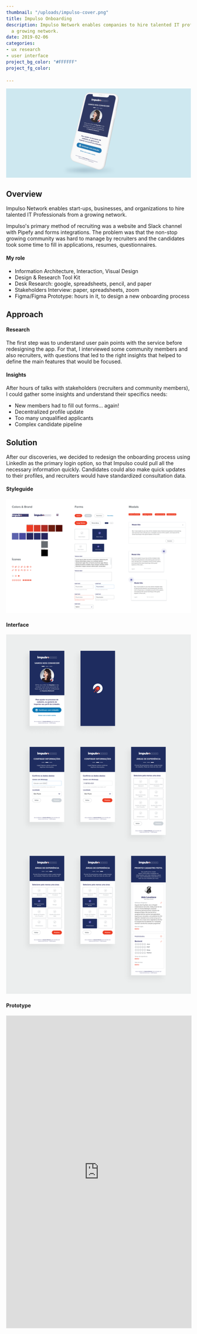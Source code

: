 ```yaml
---
thumbnail: "/uploads/impulso-cover.png"
title: Impulso Onboarding
description: Impulso Network enables companies to hire talented IT professionals from
  a growing network.
date: 2019-02-06
categories:
- ux research
- user interface
project_bg_color: "#FFFFFF"
project_fg_color: 

---
```

<div class="full-width cover">

![](/uploads/impulso-cover.png)

</div>

## Overview

Impulso Network enables start-ups, businesses, and organizations to hire talented IT Professionals from a growing network.

Impulso's primary method of recruiting was a website and Slack channel with Pipefy and forms integrations. The problem was that the non-stop growing community was hard to manage by recruiters and the candidates took some time to fill in applications, resumes, questionnaires.

#### My role

* Information Architecture, Interaction, Visual Design
* Design & Research Tool Kit
* Desk Research: google, spreadsheets, pencil, and paper
* Stakeholders Interview: paper, spreadsheets, zoom
* Figma/Figma Prototype: hours in it, to design a new onboarding process

## Approach

#### Research

The first step was to understand user pain points with the service before redesigning the app. For that, I interviewed some community members and also recruiters, with questions that led to the right insights that helped to define the main features that would be focused.

#### Insights

After hours of talks with stakeholders (recruiters and community members), I could gather some insights and understand their specifics needs:

* New members had to fill out forms… again!
* Decentralized profile update
* Too many unqualified applicants
* Complex candidate pipeline

## Solution

After our discoveries, we decided to redesign the onboarding process using LinkedIn as the primary login option, so that Impulso could pull all the necessary information quickly. Candidates could also make quick updates to their profiles, and recruiters would have standardized consultation data.

#### Styleguide

<div class="full-width">

![](/uploads/impulso-styleguide.png)

</div>

#### Interface

<div class="full-width">

![](/uploads/impulso-ui.png)

</div>

#### Prototype

<iframe style="border: 1px solid rgba(0, 0, 0, 0.1);" width="100%" height="850" src="https://www.figma.com/embed?embed_host=share&url=https%3A%2F%2Fwww.figma.com%2Fproto%2FMXyKYGoawfu7XfpMmMjKInEG%2Fimpulso_onbrd_v2%3Fnode-id%3D0%253A526%26viewport%3D-1466%252C382%252C0.28972867131233215%26scaling%3Dscale-down&chrome=DOCUMENTATION" allowfullscreen></iframe>